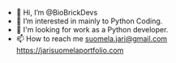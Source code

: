 - 👋 Hi, I’m @BioBrickDevs
- 👀 I’m interested in mainly to Python Coding.
- 🌱 I'm looking for work as a Python developer.
- 📫 How to reach me suomela.jari@gmail.com
https://jarisuomelaportfolio.com
<!---
BioBrickDevs/BioBrickDevs is a ✨ special ✨ repository because its `README.md` (this file) appears on your GitHub profile.
You can click the Preview link to take a look at your changes.
--->
